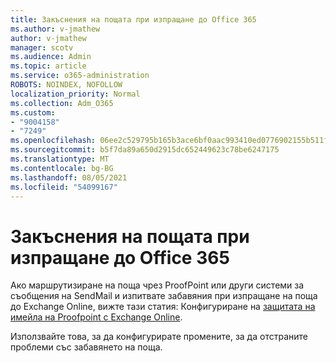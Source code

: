 ```yaml
---
title: Закъснения на пощата при изпращане до Office 365
ms.author: v-jmathew
author: v-jmathew
manager: scotv
ms.audience: Admin
ms.topic: article
ms.service: o365-administration
ROBOTS: NOINDEX, NOFOLLOW
localization_priority: Normal
ms.collection: Adm_O365
ms.custom:
- "9004158"
- "7249"
ms.openlocfilehash: 06ee2c529795b165b3ace6bf0aac993410ed0776902155b511f920a09d133d84
ms.sourcegitcommit: b5f7da89a650d2915dc652449623c78be6247175
ms.translationtype: MT
ms.contentlocale: bg-BG
ms.lasthandoff: 08/05/2021
ms.locfileid: "54099167"
---
```

# <a name="mail-delays-when-sending-to-office-365"></a>Закъснения на пощата при изпращане до Office 365

Ако маршрутизиране на поща чрез ProofPoint или други системи за съобщения на SendMail и изпитвате забавяния при изпращане на поща до Exchange Online, вижте тази статия: Конфигуриране на [защитата на имейла на Proofpoint с Exchange Online](https://docs.microsoft.com/exchange/troubleshoot/email-delivery/configure-proofpoint-with-exchange).

Използвайте това, за да конфигурирате промените, за да отстраните проблеми със забавянето на поща.
